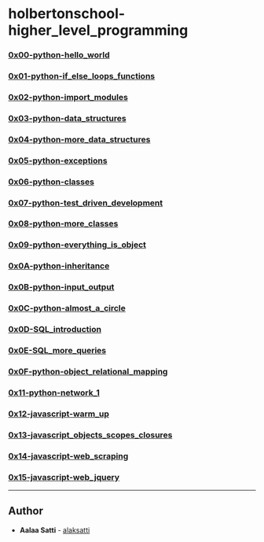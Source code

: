 # holbertonschool-higher_level_programming

### [0x00-python-hello_world](0x00-python-hello_world)

### [0x01-python-if_else_loops_functions](0x01-python-if_else_loops_functions)

### [0x02-python-import_modules](0x02-python-import_modules)

### [0x03-python-data_structures](0x03-python-data_structures)

### [0x04-python-more_data_structures](0x04-python-more_data_structures)

### [0x05-python-exceptions](0x05-python-exceptions)

### [0x06-python-classes](0x06-python-classes)

### [0x07-python-test_driven_development](.0x07-python-test_driven_development)

### [0x08-python-more_classes](0x08-python-more_classes)

### [0x09-python-everything_is_object](0x09-python-everything_is_object)

### [0x0A-python-inheritance](0x0A-python-inheritance)

### [0x0B-python-input_output](0x0B-python-input_output)

### [0x0C-python-almost_a_circle](0x0C-python-almost_a_circle)

### [0x0D-SQL_introduction](0x0D-SQL_introduction)

### [0x0E-SQL_more_queries](0x0E-SQL_more_queries)

### [0x0F-python-object_relational_mapping](0x0F-python-object_relational_mapping)

### [0x11-python-network_1](0x11-python-network_1)

### [0x12-javascript-warm_up](0x12-javascript-warm_up)

### [0x13-javascript_objects_scopes_closures](0x13-javascript_objects_scopes_closures)

### [0x14-javascript-web_scraping](0x14-javascript-web_scraping)

### [0x15-javascript-web_jquery](0x15-javascript-web_jquery)

---

## Author
* **Aalaa Satti** - [alaksatti](https://github.com/alaksatti)
